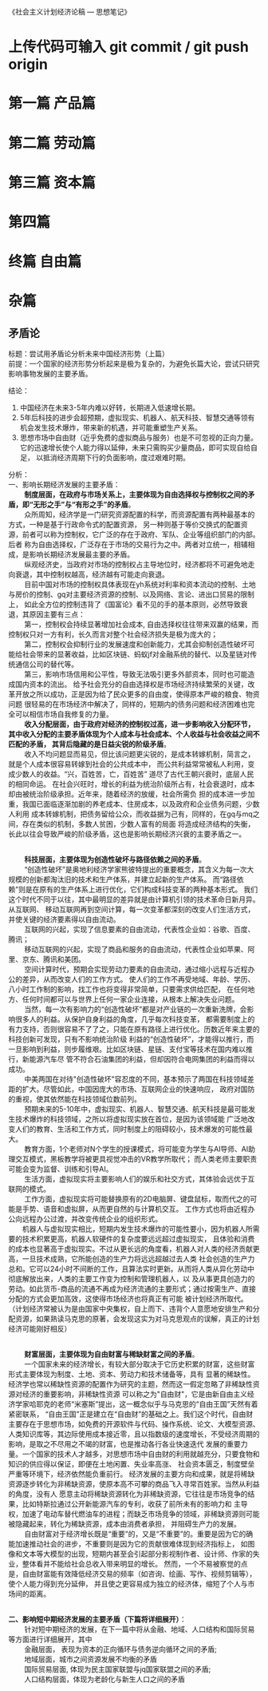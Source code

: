 《社会主义计划经济论稿 — 思想笔记》
# 上传代码可输入 git commit / git push origin
# 第一篇 产品篇



# 第二篇 劳动篇



# 第三篇 资本篇



# 第四篇


# 终篇 自由篇



# 杂篇
## 矛盾论
标题：尝试用矛盾论分析未来中国经济形势（上篇）<br>
前提：一个国家的经济形势分析起来是极为复杂的，为避免长篇大论，尝试只研究影响事物发展的主要矛盾。

结论：
1. 中国经济在未来3-5年内难以好转，长期进入低速增长期。
2. 5年后科技的进步会超预期，虚拟现实、机器人、航天科技、智慧交通等领有机会发生技术爆炸，带来新的机遇，并可能重塑生产关系。
3. 思想市场中自由财（近乎免费的虚拟商品与服务）也是不可忽视的正向力量。它的迅速增长使个人能力得以延伸，未来只需购买少量商品，即可实现自给自足，
以抵消经济周期下行的负面影响，度过艰难时期。

分析：
<br>
一、影响长期经济发展的主要矛盾：
<br>&emsp;&emsp;
**制度层面，在政府与市场关系上，主要体现为自由选择权与控制权之间的矛盾，即“无形之手”与“有形之手”的矛盾**。
<br>&emsp;&emsp;
众所周知，经济学是一门研究资源配置的科学，而资源配置有两种最基本的方式，一种是基于行政命令式的配置资源，
另一种则基于等价交换式的配置资源，前者可以称为控制权，它广泛的存在于政府、军队、企业等组织部门的内部。后者
称为自由选择权，广泛存在于市场的交易行为之中。两者对立统一，相辅相成，是影响长期经济发展最主要的矛盾。
<br>&emsp;&emsp;
纵观经济史，当政府对市场的控制权占主导地位时，经济都将不可避免地走向衰退，其中控制权越高，经济越有可能走向衰退。
<br>&emsp;&emsp;
目前中国对市场的控制权具体表现在yh系统对利率和资本流动的控制、土地与房价的控制、gq对主要经济资源的控制、以及网络、言论、进出口贸易的限制上，
如此全方位的控制违背了《国富论》看不见的手的基本原则，必然导致衰退，其原因主要有三点：
<br>&emsp;&emsp;
第一，控制权会持续显著增加社会成本, 自由选择权往往带来双赢的结果，而控制权只对一方有利，长久而言对整个社会经济损失是极为庞大的；
<br>&emsp;&emsp;
第二，控制权会抑制行业的发展速度和创新能力，尤其会抑制创造性破坏可能给社会带来的显著收益，比如区块链、蚂蚁jf对金融系统的替代、以及星链对传统通信公司的替代等。
<br>&emsp;&emsp;
第三，影响市场信用和公平性，导致无法吸引更多外部资本，同时也可能造成国内资本的流出。
给予社会充分的自由选择权是市场经济持续繁荣的关键，改革开放之所以成功，正是因为给了民众更多的自由度，使得原本严峻的粮食、物资问题
很轻易的在市场经济中解决了，同样的，短期内的债务问题和经济困难也完全可以相信市场自我修复的力量。 
<br>&emsp;&emsp;
**收入分配层面，由于政府对经济的控制权过高，进一步影响收入分配环节，其中收入分配的主要矛盾体现为个人成本与社会成本、个人收益与社会收益之间不匹配的矛盾，
其背后隐藏的是日益尖锐的阶级矛盾**。 
<br>&emsp;&emsp;
收入不均问题显而易见，但比该问题更尖锐的，是成本转嫁机制，简言之，就是个人成本很容易转嫁到社会的公共成本中，
而公共利益常常被私人利用，变成少数人的收益。“兴，百姓苦，亡，百姓苦” 道尽了古代王朝兴衰时，底层人民的相同命运。
在社会兴旺时，增长的利益为统治阶级所占有，社会衰退时，成本却由被统治阶级承担。近年来，随着经济的放缓，社会所需负
担的成本进一步加重，我国已面临逐渐加剧的养老成本、住房成本，以及政府和企业债务问题，少数人利用
成本转嫁机制，把债务留给公众，而收益据为己有，同样的，在gq与mq之间，存在类似的机制，多数人贫困，少数人富有的局面
将造成经济结构的失衡，长此以往会导致严峻的阶级矛盾，这也是影响长期经济兴衰的主要矛盾之一。

<br>&emsp;&emsp;
**科技层面，主要体现为创造性破坏与路径依赖之间的矛盾**。
<br>&emsp;&emsp;
“创造性破坏”是奥地利经济学家熊彼特提出的重要概念，其含义为每一次大规模的创新都淘汰旧的技术和生产体系，并建立起新的生产体系。
而“路径依赖”则是在原有的生产体系上进行优化，它们构成科技变革的两种基本形式。
我们这个时代不同于以往，其中最明显的差异就是由计算机引领的技术革命日新月异。从互联网、
移动互联网再到空间计算，每一次变革都深刻的改变人们生活方式，并使关键的经济要素得以自由流动。
<br>&emsp;&emsp;
互联网的兴起，实现了信息要素的自由流动，代表性企业如：谷歌、百度、腾讯；
<br>&emsp;&emsp;
移动互联网的兴起，实现了商品和服务的自由流动，代表性企业如苹果、阿里、京东、腾讯和美团。
<br>&emsp;&emsp;
空间计算时代，预期会实现劳动力要素的自由流动，通过缩小远程与近程办公的差异，从而改变人们的工作方式。
使人们的工作不再受地域、年龄、学历、八小时工作制的影响，找工作也将变得非常简单，只要需求供给匹配，
在任何地方、任何时间都可以与世界上任何一家企业连接，从根本上解决失业问题。
<br>&emsp;&emsp;
当然，每一次有影响力的“创造性破坏”都是对产业链的一次重新洗牌，会影响很多人的利益。从保护自身利益的角度，几乎每次科技变革，
都需要制度上的有力支持，否则很容易不了了之，只能在原有路径上进行优化。历数近年来主要的科技创新可发现，只有不影响统治阶级
利益的“创造性破坏”，才能得以推行，而一旦影响到利益，则步履维艰。比如区块链、星链、支付宝等技术在国内难以推行，新能源汽车尽
管不符合石油集团的利益，但却因符合电网集团的利益而得以成功。
<br>&emsp;&emsp;
中美两国在对待"创造性破坏"容忍度的不同，基本预示了两国在科技领域差距的扩大。尽管如此，中国因庞大的市场、互联网企业的快速响应，
政府对国防的重视，使其依然能在科技领域位数前列。
<br>&emsp;&emsp;
预期未来的5-10年中，虚拟现实、机器人、智慧交通、航天科技是最可能发生技术爆炸的科技领域，之所以将虚拟现实放在首位，是因为该领域能
广泛地改变人们的教育、生活和工作方式，同时制度上的阻碍较小，技术爆发的可能性最大。
<br>&emsp;&emsp;
教育方面，1个老师对N个学生的授课模式，将可能变为学生与AI导师、AI助理交互模式，黑板教学将被更具视觉冲击的VR教学所取代；
而人类老师主要职责可能会变为监督、训练和引导AI。
<br>&emsp;&emsp;
生活方面，虚拟现实将主要影响人们的娱乐和社交方式，其体验会远优于互联网的模式。
<br>&emsp;&emsp;
工作方面，虚拟现实将可能替换原有的2D电脑屏、键盘鼠标，取而代之的可能是手势、语音和虚拟屏，从而更自然的与计算机交互。
工作方式也将由近程办公向远程办公过渡，并改变传统企业的组织形式。
<br>
&emsp;&emsp;机器人与虚拟现实相比，短期内发生技术爆炸的可能性要小，因为机器人所需要的技术积累更高，机器人软硬件的复杂度要远远超过虚拟现实，
且体验和消费的成本也显著高于虚拟现实。不过从更长远的角度看，机器人对人类的经济贡献更高，一旦技术成熟，它所能创造的生产力将远远超越过去人类
社会创造的生产力总和。它可以24小时不间断的工作，且算法实时更新。从而将人类从异化劳动中彻底解放出来，人类的主要工作变为控制和管理机器人，以
及从事更具创造力的劳动。如此货币-商品的流通不再成为经济流通的主要形式；通过按需生产、直接分配的方式会更加高效，这使得市场经济也将真正有可能
被计划经济所取代。
（计划经济常被认为是由国家中央集权，自上而下、违背个人意愿地安排生产和分配资源，如果熟读马克思的原著，会发现这实为对马克思观点的误解，真正的计划经济可能刚好相反）

<br>&emsp;&emsp;
**财富层面，主要体现为自由财富与稀缺财富之间的矛盾**。
<br>&emsp;&emsp;
一个国家未来的经济增长，有较大部分取决于它历史积累的财富，这些财富形式主要体现为制度、土地、资本、劳动力和技术储备等，具有
显著的稀缺性。经济学也常以稀缺性资源的配置作为研究的主题，然而这一假定忽略了非稀缺性资源对经济的重要影响，非稀缺性资源
可以称之为"自由财"，它是由新自由主义经济学家哈耶克的老师“米塞斯”提出，这一概念似乎与马克思的“自由王国”天然有着紧密联系，
“自由王国”正是建立在“自由财”的基础之上。我们这个时代，自由财主要存在于思想市场，如免费的开源软件与代码、操作系统、论文、大模型资源、
人类知识库等，其边际使用成本接近零，且以指数级的速度增长，不受经济周期的影响，是取之不尽用之不竭的财富，也是推动各行各业快速迭代
发展的重要力量。一个国家的技术人才越多，对思想市场中自由财的利用就越充分，只要食物和知识的供应得以保证，即便在土地闲置、失业率高涨、
社会资本匮乏，制度壁垒严重等环境下，经济依然能负重前行。
经济发展的主要方向和成果，就是将稀缺资源逐步转化为非稀缺资源，使原本高不可攀的商品飞入寻常百姓家。当然从利益的角度，没有人
愿意主动将稀缺资源转化为非稀缺资源，它往往是市场竞争的结果，比如特斯拉通过公开新能源汽车的专利，收获了前所未有的影响力和
主导权，加速了电动车替代燃油车的进程；而缺乏市场竞争的领域，非稀缺资源则可能被隐藏起来，转化为稀缺资源，成本由消费者承担，
并阻碍生产力的发展。
<br>&emsp;&emsp;
自由财富对于经济增长既是“重要”的，又是“不重要”的。重要是因为它的确能加速推动社会的进步，不重要则是因为它的贡献很难体现到经济指标上，
如图像和文本等大模型的出现，短期内甚至会引起部分影视制作者、设计师、作家的失业，整体看并不能给社会总收入带来明显的增长。
然而，一个不易被察觉的点是，自由财富能有效降低经济交易的频率（如咨询、绘画、写作、视频剪辑等），使个人能力得到充分延伸，
并且使之更容易成为独立的经济体，缩短了个人与市场间的距离。
<br>&emsp;&emsp;

**二、影响短中期经济发展的主要矛盾（下篇将详细展开）**：
<br>&emsp;&emsp;
针对短中期经济的发展，在下一篇中将从金融、地域、人口结构和国际贸易等方面进行详细展开，其中
<br>&emsp;&emsp;
金融层面， 表现为资本的正向循环与债务逆向循环之间的矛盾;
<br>&emsp;&emsp;
地域层面，城市之间资源发展不均衡的矛盾
<br>&emsp;&emsp;
国际贸易层面,  体现为民主国家联盟与jq国家联盟之间的矛盾;
<br>&emsp;&emsp;
人口结构层面，体现为老龄化与新生人口之间的矛盾




    


